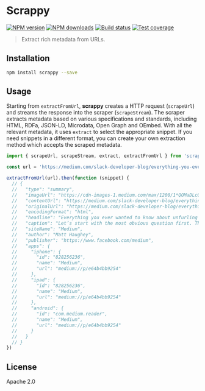 # Scrappy

[![NPM version][npm-image]][npm-url]
[![NPM downloads][downloads-image]][downloads-url]
[![Build status][travis-image]][travis-url]
[![Test coverage][coveralls-image]][coveralls-url]

> Extract rich metadata from URLs.

## Installation

```sh
npm install scrappy --save
```

## Usage

Starting from `extractFromUrl`, **scrappy** creates a HTTP request (`scrapeUrl`) and streams the response into the scraper (`scrapeStream`). The scraper extracts metadata based on various specifications and standards, including HTML, RDFa, JSON-LD, Microdata, Open Graph and OEmbed. With all the relevant metadata, it uses `extract` to select the appropriate snippet. If you need snippets in a different format, you can create your own extraction method which accepts the scraped metadata.

```ts
import { scrapeUrl, scrapeStream, extract, extractFromUrl } from 'scrappy'

const url = 'https://medium.com/slack-developer-blog/everything-you-ever-wanted-to-know-about-unfurling-but-were-afraid-to-ask-or-how-to-make-your-e64b4bb9254#.a0wjf4ltt'

extractFromUrl(url).then(function (snippet) {
  // {
  //   "type": "summary",
  //   "imageUrl": "https://cdn-images-1.medium.com/max/1200/1*QOMaDLcO8rExD0ctBV3BWg.png",
  //   "contentUrl": "https://medium.com/slack-developer-blog/everything-you-ever-wanted-to-know-about-unfurling-but-were-afraid-to-ask-or-how-to-make-your-e64b4bb9254",
  //   "originalUrl": "https://medium.com/slack-developer-blog/everything-you-ever-wanted-to-know-about-unfurling-but-were-afraid-to-ask-or-how-to-make-your-e64b4bb9254#.a0wjf4ltt",
  //   "encodingFormat": "html",
  //   "headline": "Everything you ever wanted to know about unfurling but were afraid to ask /or/ How to make your… — Slack Platform Blog",
  //   "caption": "Let’s start with the most obvious question first. This is what an “unfurl” is:",
  //   "siteName": "Medium",
  //   "author": "Matt Haughey",
  //   "publisher": "https://www.facebook.com/medium",
  //   "apps": {
  //     "iphone": {
  //       "id": "828256236",
  //       "name": "Medium",
  //       "url": "medium://p/e64b4bb9254"
  //     },
  //     "ipad": {
  //       "id": "828256236",
  //       "name": "Medium",
  //       "url": "medium://p/e64b4bb9254"
  //     },
  //     "android": {
  //       "id": "com.medium.reader",
  //       "name": "Medium",
  //       "url": "medium://p/e64b4bb9254"
  //     }
  //   }
  // }
})
```

## License

Apache 2.0

[npm-image]: https://img.shields.io/npm/v/scrappy.svg?style=flat
[npm-url]: https://npmjs.org/package/scrappy
[downloads-image]: https://img.shields.io/npm/dm/scrappy.svg?style=flat
[downloads-url]: https://npmjs.org/package/scrappy
[travis-image]: https://img.shields.io/travis/blakeembrey/node-scrappy.svg?style=flat
[travis-url]: https://travis-ci.org/blakeembrey/node-scrappy
[coveralls-image]: https://img.shields.io/coveralls/blakeembrey/node-scrappy.svg?style=flat
[coveralls-url]: https://coveralls.io/r/blakeembrey/node-scrappy?branch=master
